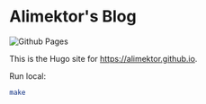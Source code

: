 # Alimektor's Blog #

![Github Pages](https://github.com/alimektor/alimektor.github.io/actions/workflows/gh-pages.yml/badge.svg)

This is the Hugo site for https://alimektor.github.io.

Run local:

```bash
make
```
